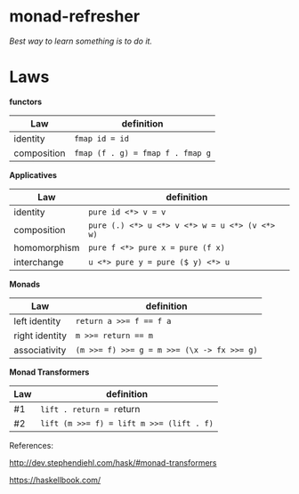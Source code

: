 # monad-refresher
*Best way to learn something is to do it.*

# Laws
**functors**

| Law         | definition                       |
|-------------|----------------------------------|
| identity    | `fmap id = id`                   |
| composition | `fmap (f . g) = fmap f . fmap g` |

**Applicatives**

| Law          | definition                                     |
|--------------|------------------------------------------------|
| identity     | `pure id <*> v = v`                            |
| composition  | `pure (.) <*> u <*> v <*> w = u <*> (v <*> w)` |
| homomorphism | `pure f <*> pure x = pure (f x)`               |
| interchange  | `u <*> pure y = pure ($ y) <*> u`              |

**Monads**

| Law            | definition                                 |
|----------------|--------------------------------------------|
| left identity  | `return a >>= f == f a`                    |
| right identity | `m >>= return == m`                        |
| associativity  | `(m >>= f) >>= g = m >>= (\x -> fx >>= g)` |

**Monad Transformers**

| Law | definition                               |
|-----|------------------------------------------|
| #1  | `lift . return = r`eturn                 |
| #2  | `lift (m >>= f) = lift m >>= (lift . f)` |

References:

http://dev.stephendiehl.com/hask/#monad-transformers

https://haskellbook.com/
